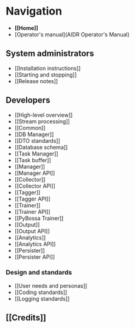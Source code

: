 # Navigation

* **[[Home]]**
* [Operator's manual](AIDR Operator's Manual)

## System administrators

* [[Installation instructions]]
* [[Starting and stopping]]
* [[Release notes]]

## Developers

* [[High-level overview]]
 * [[Stream processing]]
* [[Common]]
* [[DB Manager]]
 * [[DTO standards]]
 * [[Database schema]]
* [[Task Manager]]
 * [[Task buffer]]
* [[Manager]]
 * [[Manager API]]
* [[Collector]]
 * [[Collector API]]
* [[Tagger]]
 * [[Tagger API]]
* [[Trainer]]
 * [[Trainer API]]
 * [[PyBossa Trainer]]
* [[Output]]
 * [[Output API]]
* [[Analytics]]
 * [[Analytics API]]
* [[Persister]]
 * [[Persister API]]

### Design and standards

* [[User needs and personas]]
* [[Coding standards]]
* [[Logging standards]]

## [[Credits]]